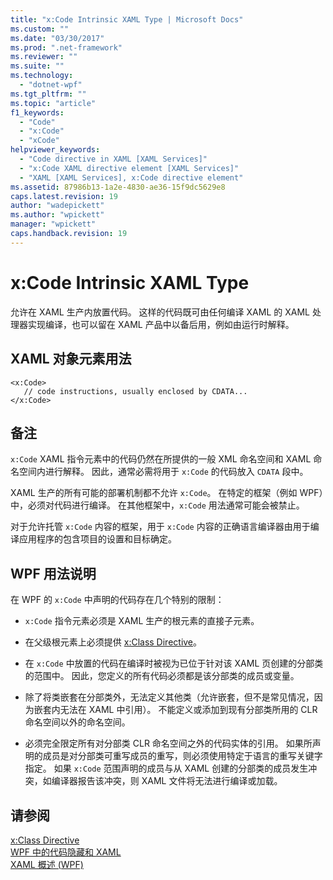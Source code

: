 ```yaml
---
title: "x:Code Intrinsic XAML Type | Microsoft Docs"
ms.custom: ""
ms.date: "03/30/2017"
ms.prod: ".net-framework"
ms.reviewer: ""
ms.suite: ""
ms.technology: 
  - "dotnet-wpf"
ms.tgt_pltfrm: ""
ms.topic: "article"
f1_keywords: 
  - "Code"
  - "x:Code"
  - "xCode"
helpviewer_keywords: 
  - "Code directive in XAML [XAML Services]"
  - "x:Code XAML directive element [XAML Services]"
  - "XAML [XAML Services], x:Code directive element"
ms.assetid: 87986b13-1a2e-4830-ae36-15f9dc5629e8
caps.latest.revision: 19
author: "wadepickett"
ms.author: "wpickett"
manager: "wpickett"
caps.handback.revision: 19
---
```

# x:Code Intrinsic XAML Type
允许在 XAML 生产内放置代码。  这样的代码既可由任何编译 XAML 的 XAML 处理器实现编译，也可以留在 XAML 产品中以备后用，例如由运行时解释。  
  
## XAML 对象元素用法  
  
```  
<x:Code>  
   // code instructions, usually enclosed by CDATA...  
</x:Code>  
```  
  
## 备注  
 `x:Code` XAML 指令元素中的代码仍然在所提供的一般 XML 命名空间和 XAML 命名空间内进行解释。  因此，通常必需将用于 `x:Code` 的代码放入 `CDATA` 段中。  
  
 XAML 生产的所有可能的部署机制都不允许 `x:Code`。  在特定的框架（例如 WPF）中，必须对代码进行编译。  在其他框架中，`x:Code` 用法通常可能会被禁止。  
  
 对于允许托管 `x:Code` 内容的框架，用于 `x:Code` 内容的正确语言编译器由用于编译应用程序的包含项目的设置和目标确定。  
  
## WPF 用法说明  
 在 WPF 的 `x:Code` 中声明的代码存在几个特别的限制：  
  
-   `x:Code` 指令元素必须是 XAML 生产的根元素的直接子元素。  
  
-   在父级根元素上必须提供 [x:Class Directive](../../../docs/framework/xaml-services/x-class-directive.md)。  
  
-   在 `x:Code` 中放置的代码在编译时被视为已位于针对该 XAML 页创建的分部类的范围中。  因此，您定义的所有代码必须都是该分部类的成员或变量。  
  
-   除了将类嵌套在分部类外，无法定义其他类（允许嵌套，但不是常见情况，因为嵌套内无法在 XAML 中引用）。  不能定义或添加到现有分部类所用的 CLR 命名空间以外的命名空间。  
  
-   必须完全限定所有对分部类 CLR 命名空间之外的代码实体的引用。  如果所声明的成员是对分部类可重写成员的重写，则必须使用特定于语言的重写关键字指定。  如果 `x:Code` 范围声明的成员与从 XAML 创建的分部类的成员发生冲突，如编译器报告该冲突，则 XAML 文件将无法进行编译或加载。  
  
## 请参阅  
 [x:Class Directive](../../../docs/framework/xaml-services/x-class-directive.md)   
 [WPF 中的代码隐藏和 XAML](../../../ocs/framework/wpf/advanced/code-behind-and-xaml-in-wpf.md)   
 [XAML 概述 \(WPF\)](../../../ocs/framework/wpf/advanced/xaml-overview-wpf.md)